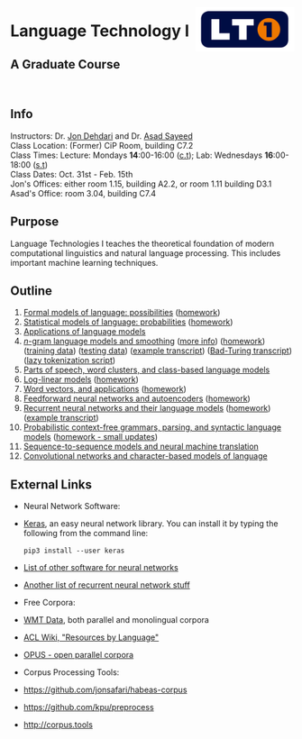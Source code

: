  <a href="https://www.lt1.at"><img align="right" width="35%" src="slides/images/lt1_50pc.png"/></a>
# Language Technology I
## A Graduate Course

<br>

## Info
Instructors: Dr. [Jon Dehdari](http://jon.dehdari.org) and Dr. [Asad Sayeed](http://www.coli.uni-saarland.de/~asayeed) <br>
Class Location: (Former) CiP Room, building C7.2 <br>
Class Times: Lecture: Mondays **14**:00-16:00 ([c.t](https://en.wikipedia.org/wiki/Academic_quarter_(class_timing))); Lab: Wednesdays **16**:00-18:00 ([s.t](https://en.wikipedia.org/wiki/Academic_quarter_(class_timing))) <br>
Class Dates: Oct. 31st - Feb. 15th <br>
Jon's Offices: either room 1.15, building A2.2, or room 1.11 building D3.1 <br>
Asad's Office: room 3.04, building C7.4


## Purpose
Language Technologies I teaches the theoretical foundation of modern computational linguistics and natural language processing.
This includes important machine learning techniques.


## Outline
1. [Formal models of language: possibilities](http://www.coli.uni-saarland.de/~asayeed/LT1-WS1617/formal_models_of_language.pdf) ([homework](http://www.coli.uni-saarland.de/~asayeed/LT1-WS1617/Exercise-1.pdf))
2. [Statistical models of language: probabilities](https://drive.google.com/open?id=0B-aFax-9-qt3OU1tMmJFSF85Nnc) ([homework](hw/probs.md))
3. [Applications of language models](https://drive.google.com/open?id=0B-aFax-9-qt3b3dnSHJkSGlHaVU)
4. [*n*-gram language models and smoothing](http://www.coli.uni-saarland.de/~asayeed/LT1-WS1617/ngram_smooth.pdf) ([more info](http://www.statmt.org/book/slides/07-language-models.pdf)) ([homework](http://www.coli.uni-saarland.de/~asayeed/LT1-WS1617/Exercise-4.pdf)) ([training data](http://www.coli.uni-saarland.de/~asayeed/LT1-WS1617/Exercise-4-Training.txt)) ([testing data](http://www.coli.uni-saarland.de/~asayeed/LT1-WS1617/Exercise-4-Testing.txt)) ([example transcript](examples/Week4.ipynb)) ([Bad-Turing transcript](examples/Bad-Turing.ipynb)) ([lazy tokenization script](examples/tokcorpus.py))
5. [Parts of speech, word clusters, and class-based language models](https://drive.google.com/open?id=0B-aFax-9-qt3X1B5UVVUZUZxUDQ)
6. [Log-linear models](https://drive.google.com/open?id=0B-aFax-9-qt3ZUdrU2VzeGU0YzA) ([homework](https://drive.google.com/open?id=0B-aFax-9-qt3X2lwdFZYY2NGOE0))
7. [Word vectors, and applications](http://www.coli.uni-saarland.de/~asayeed/LT1-WS1617/word_vectors.pdf) ([homework](http://www.coli.uni-saarland.de/~asayeed/LT1-WS1617/Exercise-7.pdf))
8. [Feedforward neural networks and autoencoders](https://drive.google.com/open?id=0B-aFax-9-qt3SW5GUGtyUk91a1k) ([homework](hw/hw-ffnn.md))
9. [Recurrent neural networks and their language models](http://www.coli.uni-saarland.de/~asayeed/LT1-WS1617/nnets_2.pdf) ([homework](hw/hw-rnn.md)) ([example transcript](examples/AmarnaLSTM.ipynb))
10. [Probabilistic context-free grammars, parsing, and syntactic language models](https://drive.google.com/open?id=0B-aFax-9-qt3YXVITS1ZNGhzX3M) ([homework -  small updates](hw/hw-pcfg.md))
11. [Sequence-to-sequence models and neural machine translation](https://drive.google.com/open?id=0B-aFax-9-qt3SENHNFpCTGh3U1k)
12. [Convolutional networks and character-based models of language](https://drive.google.com/open?id=0B-aFax-9-qt3VGhTb01ERGxvUkk)

## External Links
- Neural Network Software:
 - [Keras](http://keras.io), an easy neural network library.  You can install it by typing the following from the command line:

       pip3 install --user keras

 - [List of other software for neural networks](http://deeplearning.net/software_links)
 - [Another list of recurrent neural network stuff](https://github.com/kjw0612/awesome-rnn)
- Free Corpora:
 - [WMT Data](http://www.statmt.org/wmt16/translation-task.html#download), both parallel and monolingual corpora
 - [ACL Wiki, "Resources by Language"](http://aclweb.org/aclwiki/index.php?title=List_of_resources_by_language)
 - [OPUS - open parallel corpora](http://opus.lingfil.uu.se)
- Corpus Processing Tools:
 - https://github.com/jonsafari/habeas-corpus
 - https://github.com/kpu/preprocess
 - http://corpus.tools
